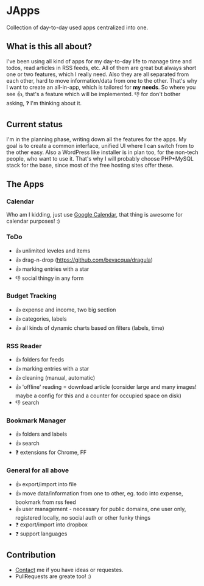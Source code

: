 # JApps
Collection of day-to-day used apps centralized into one.

## What is this all about?
I've been using all kind of apps for my day-to-day life to manage time and todos, read articles in RSS feeds, etc. All of them are great but always short one or two features, which I really need. Also they are all separated from each other, hard to move information/data from one to the other. That's why I want to create an all-in-app, which is tailored for **my needs**. So where you see :+1:, that's a feature which will be implemented. :-1: for don't bother asking, :question: I'm thinking about it.

## Current status
I'm in the planning phase, writing down all the features for the apps. My goal is to create a common interface, unified UI where I can switch from to the other easy. Also a WordPress like installer is in plan too, for the non-tech people, who want to use it. That's why I will probably choose PHP+MySQL stack for the base, since most of the free hosting sites offer these.

## The Apps
 
### Calendar
Who am I kidding, just use [Google Calendar](https://calendar.google.com/), that thing is awesome for calendar purposes! :)

### ToDo
* :+1: unlimited leveles and items
* :+1: drag-n-drop (https://github.com/bevacqua/dragula)
* :+1: marking entries with a star
* :-1: social thingy in any form


### Budget Tracking
* :+1: expense and income, two big section
* :+1: categories, labels
* :+1: all kinds of dynamic charts based on filters (labels, time)


### RSS Reader
* :+1: folders for feeds
* :+1: marking entries with a star
* :+1: cleaning (manual, automatic)
* :+1: 'offline' reading = download article (consider large and many images! maybe a config for this and a counter for occupied space on disk)
* :-1: search

### Bookmark Manager
* :+1: folders and labels
* :+1: search
* :question: extensions for Chrome, FF

### General for all above
* :+1: export/import into file
* :+1: move data/information from one to other, eg. todo into expense, bookmark from rss feed
* :+1: user management - necessary for public domains, one user only, registered locally, no social auth or other funky things
* :question: export/import into dropbox
* :question: support languages

## Contribution
* [Contact](http://www.marotipeter.com/about/) me if you have ideas or requestes.
* PullRequests are greate too! :)
